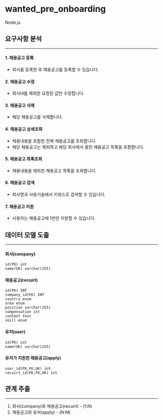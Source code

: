 # wanted_pre_onboarding
Node.js
## 요구사항 분석

---

#### 1\. 채용공고 등록

-   회사를 등록한 후 채용공고를 등록할 수 있습니다.

#### 2\. 채용공고 수정

-   회사id를 제외한 요청된 값만 수정합니다.

#### 3\. 채용공고 삭제

-   해당 채용공고를 삭제합니다.

#### 4\. 채용공고 상세조회

-   채용내용을 포함한 전체 채용공고를 조회합니다.
-   해당 채용공고는 제외하고 해당 회사에서 올린 채용공고 목록을 포함합니다.

#### 5\. 채용공고 목록조회

-   채용내용을 제외한 채용공고 목록을 조회합니다.

#### 6\. 채용공고 검색

-   회사명과 사용기술에서 키워드로 검색할 수 있습니다.

#### 7\. 채용공고 지원

-   사용자는 채용공고에 1번만 지원할 수 있습니다.

## 데이터 모델 도출

---

#### 회사(company)

```
id(PK) int
name(UK) varchar(255)
```

#### 채용공고(recuirt)

```
id(PK) INT
company_id(FK) INT
country enum
area enum
position varchar(255)
compensation int
content text
skill enum
```

#### 유저(user)

```
id(PK) int
name(UK) varchar(255)
```

#### 유저가 지원한 채용공고(apply)

```
user_id(PK,FK,UK) int
recuirt_id(PK,FK,UK) int
```

## 관계 추출

---

1.  회사(company)와 채용공고(recuirt) - (1:N)
2.  채용공고와 유저(apply) - (N:M)
